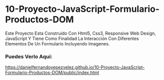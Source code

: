 # 10-Proyecto-JavaScript-Formulario-Productos-DOM
Este Proyecto Esta Construido Con Html5, Css3, Responsive Web Design, JavaScript Y Tiene Como Finalidad La Interacción 
Con Diferentes Elementos De Un Formulario Incluyendo Imagenes. 

### Puedes Verlo Aquí: 
https://danielfernandoyepezvelez.github.io/10-Proyecto-JavaScript-Formulario-Productos-DOM/public/index.html
